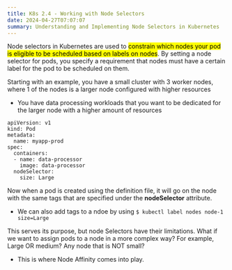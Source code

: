 ```yaml
---
title: K8s 2.4 - Working with Node Selectors
date: 2024-04-27T07:07:07
summary: Understanding and Implementing Node Selectors in Kubernetes
---
```

Node selectors in Kubernetes are used to <mark>constrain which nodes your pod is eligible to be scheduled based on labels on nodes</mark>. By setting a node selector for pods, you specify a requirement that nodes must have a certain label for the pod to be scheduled on them.

Starting with an example, you have a small cluster with 3 worker nodes, where 1 of the nodes is a larger node configured with higher resources
- You have data processing workloads that you want to be dedicated for the larger node with a higher amount of resources
```
apiVersion: v1
kind: Pod
metadata:
  name: myapp-prod
spec:
  containers:
  - name: data-processor
    image: data-processor
  nodeSelector:
    size: Large
```
  
Now when a pod is created using the definition file, it will go on the node with the same tags that are specified under the **nodeSelector** attribute.
- We can also add tags to a ndoe by using `$ kubectl label nodes node-1 size=Large`

This serves its purpose, but node Selectors have their limitations. What if we want to assign pods to a node in a more complex way? For example, Large OR medium? Any node that is NOT small?
- This is where Node Affinity comes into play.